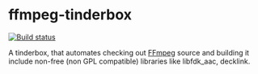 # ffmpeg-tinderbox

[![Build status](https://github.com/nanake/ffmpeg-tinderbox/workflows/CI/badge.svg)](https://github.com/nanake/ffmpeg-tinderbox/releases)

A tinderbox, that automates checking out [FFmpeg](https://ffmpeg.org/) source and building it include non-free (non GPL compatible) libraries like libfdk_aac, decklink.
